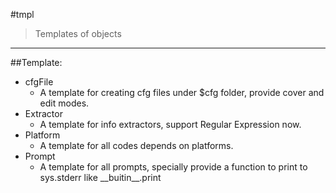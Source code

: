 #tmpl
> Templates of objects
---
##Template:
- cfgFile
    - A template for creating cfg files under $cfg folder, provide cover and edit modes.
- Extractor
    - A template for info extractors, support Regular Expression now.
- Platform
    - A template for all codes depends on platforms.
- Prompt
    - A template for all prompts, specially provide a function to print to sys.stderr like \_\_buitin\_\_.print
